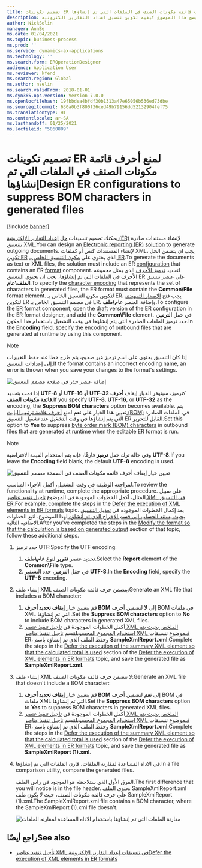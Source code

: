 ```yaml
---
title: تصميم تكوينات ER لمنع أحرف قائمة مكونات الصنف في الملفات التي تم إنشاؤها
description: يوضح هذا الموضوع كيفيه تكوين تنسيق اعداد التقارير الكترونيه (ER) لإنشاء التقارير التي تقوم بمنع أحرف علامة ترتيب البايت (BOM).
author: NickSelin
manager: AnnBe
ms.date: 01/04/2021
ms.topic: business-process
ms.prod: ''
ms.service: dynamics-ax-applications
ms.technology: ''
ms.search.form: EROperationDesigner
audience: Application User
ms.reviewer: kfend
ms.search.region: Global
ms.author: nselin
ms.search.validFrom: 2018-01-01
ms.dyn365.ops.version: Version 7.0.0
ms.openlocfilehash: 19fbbdea4bfdf30b1313a47e65056b536ed73dbe
ms.sourcegitcommit: 630a0b3f800f36ced49b79156dd52132904fef75
ms.translationtype: HT
ms.contentlocale: ar-SA
ms.lasthandoff: 01/25/2021
ms.locfileid: "5060809"
---
```

# <a name="design-er-configurations-to-suppress-bom-characters-in-generated-files"></a><span data-ttu-id="89e39-103">تصميم تكوينات ER لمنع أحرف قائمة مكونات الصنف في الملفات التي تم إنشاؤها</span><span class="sxs-lookup"><span data-stu-id="89e39-103">Design ER configurations to suppress BOM characters in generated files</span></span>

[!include [banner](../includes/banner.md)]

<span data-ttu-id="89e39-104">يمكنك تصميم تنسيقات [حل](er-quick-start1-new-solution.md) [إعداد التقارير الإلكترونية (ER)](general-electronic-reporting.md) لإنشاء مستندات صادرة بتنسيق XML.</span><span class="sxs-lookup"><span data-stu-id="89e39-104">You can design an [Electronic reporting (ER)](general-electronic-reporting.md) [solution](er-quick-start1-new-solution.md) to generate outgoing documents.</span></span> <span data-ttu-id="89e39-105">لإنشاء المستندات كنص أو كملفات XML، يجب ان يتضمن الحل [تكوين ER](general-electronic-reporting.md#Configuration) الذي يحتوي علي [مكون التنسيق الخاص بـ ER](general-electronic-reporting.md#FormatComponentOutbound).</span><span class="sxs-lookup"><span data-stu-id="89e39-105">To generate the documents as text or XML files, the solution must include an ER [configuration](general-electronic-reporting.md#Configuration) that contains an ER [format](general-electronic-reporting.md#FormatComponentOutbound) component.</span></span> <span data-ttu-id="89e39-106">لتحديد [ترميز الأحرف](https://docs.microsoft.com/windows/win32/intl/character-sets) الذي يمثل مجموعه الأحرف في الملفات التي تم إنشاؤها، يجب ان يحتوي التنسيق ER علي عنصر تنسيق **الملف\\عام**.</span><span class="sxs-lookup"><span data-stu-id="89e39-106">To specify the [character encoding](https://docs.microsoft.com/windows/win32/intl/character-sets) that represents the set of characters in generated files, the ER format must contain the **Common\\File** format element.</span></span> <span data-ttu-id="89e39-107">لتكوين مكون التنسيق الخاص بـ ER، يجب فتح [الإصدار التمهيدي](general-electronic-reporting.md#component-versioning) لتكوين ER في مصمم التنسيق الخاص بـ ER، وإضافة العنصر **عام\\ملف**.</span><span class="sxs-lookup"><span data-stu-id="89e39-107">To configure the ER format component, open the [draft](general-electronic-reporting.md#component-versioning) version of the ER configuration in the ER format designer, and add the **Common\\File** element.</span></span> <span data-ttu-id="89e39-108">في حقل **الترميز**، حدد ترميز الملفات الصادرة التي يتم إنشاؤها في وقت التشغيل باستخدام هذا المكون.</span><span class="sxs-lookup"><span data-stu-id="89e39-108">In the **Encoding** field, specify the encoding of outbound files that are generated at runtime by using this component.</span></span>

> [!NOTE]
> <span data-ttu-id="89e39-109">إذا كان التنسيق يحتوي علي اسم ترميز غير صحيح، يتم طرح خطا عند حفظ التغييرات إلى إعدادات التنسيق.</span><span class="sxs-lookup"><span data-stu-id="89e39-109">If the format contains an incorrect encoding name, an error is thrown when you save your changes to the format's settings.</span></span>

![إضافة عنصر جذر في صفحة مصمم التنسيق](./media/er-suppress-bom-characters-image1.gif)

<span data-ttu-id="89e39-111">إذا قمت بتحديد **UTF-8** أو **UTF-16** أو **UTF-32** كترميز، سيتوفر الخيار إيقاف **أحرف قائمة مكونات الصنف**.</span><span class="sxs-lookup"><span data-stu-id="89e39-111">If you specify **UTF-8**, **UTF-16**, or **UTF-32** as the encoding, the **Suppress BOM characters** option becomes available.</span></span> <span data-ttu-id="89e39-112">يتم تعيين هذا الخيار على **نعم** لمنع [أحرف علامة ترتيب البايت (BOM)](https://docs.microsoft.com/globalization/encoding/byte-order-mark) في الملفات الصادرة التي يتم إنشاؤها في وقت التشغيل عند تشغيل التنسيق ER القابل للتحرير.</span><span class="sxs-lookup"><span data-stu-id="89e39-112">Set this option to **Yes** to suppress [byte order mark (BOM) characters](https://docs.microsoft.com/globalization/encoding/byte-order-mark) in outbound files that are generated at runtime when the editable ER format is run.</span></span>

> [!NOTE]
> <span data-ttu-id="89e39-113">وفي حالة ترك حقل **ترميز** فارغًا، فإنه يتم استخدام القيمة الافتراضية **UTF-8**.</span><span class="sxs-lookup"><span data-stu-id="89e39-113">If you leave the **Encoding** field blank, the default **UTF-8** encoding is used.</span></span>

![تعيين خيار إيقاف أحرف قائمه مكونات الصنف في الصفحة مصمم التنسيق](./media/er-suppress-bom-characters-image2.gif)

<span data-ttu-id="89e39-115">لمراجعه الوظيفة في وقت التشغيل، أكمل الاجراء المناسب.</span><span class="sxs-lookup"><span data-stu-id="89e39-115">To review the functionality at runtime, complete the appropriate procedure.</span></span> <span data-ttu-id="89e39-116">علي سبيل المثال، أكمل الخطوات الموجودة في الموضوع [تاجيل تنفيذ عناصر XML في التنسيق ER](er-defer-xml-element.md).</span><span class="sxs-lookup"><span data-stu-id="89e39-116">For example, complete the steps in the [Defer the execution of XML elements in ER formats](er-defer-xml-element.md) topic.</span></span> <span data-ttu-id="89e39-117">بعد إكمال الخطوات الموجودة في [تعديل التنسيق بحيث يستند الحساب إلى قسم الإخراج الذي تم إنشاؤه ](er-defer-xml-element.md#modify-the-format-so-that-the-calculation-is-based-on-generated-output) لهذا الموضوع، اتبع الخطوات الاضافيه التالية.</span><span class="sxs-lookup"><span data-stu-id="89e39-117">After you've completed the steps in the [Modify the format so that the calculation is based on generated output](er-defer-xml-element.md#modify-the-format-so-that-the-calculation-is-based-on-generated-output) section of that topic, follow these additional steps.</span></span>

1. <span data-ttu-id="89e39-118">حدد ترميز UTF:</span><span class="sxs-lookup"><span data-stu-id="89e39-118">Specify the UTF encoding:</span></span>

    1. <span data-ttu-id="89e39-119">تحديد عنصر **تقرير** لنوع **عام\\ملف**.</span><span class="sxs-lookup"><span data-stu-id="89e39-119">Select the **Report** element of the **Common\\File** type.</span></span>
    2. <span data-ttu-id="89e39-120">في حقل **الترميز**، حدد التشفير **UTF-8**.</span><span class="sxs-lookup"><span data-stu-id="89e39-120">In the **Encoding** field, specify the **UTF-8** encoding.</span></span>

2. <span data-ttu-id="89e39-121">إنشاء ملف XML يتضمن حرف قائمة مكونات الصنف:</span><span class="sxs-lookup"><span data-stu-id="89e39-121">Generate an XML file that includes a BOM character:</span></span>

    1. <span data-ttu-id="89e39-122">قم بتعيين خيار **إيقاف تحديد أحرف BOM** إلى **لا** لتضمين أحرف BOM في ملفات XML التي تم إنشاؤها.</span><span class="sxs-lookup"><span data-stu-id="89e39-122">Set the **Suppress BOM characters** option to **No** to include BOM characters in generated XML files.</span></span>
    2. <span data-ttu-id="89e39-123">أكمل الخطوات الموجودة في [تاجيل تنفيذ عنصر XML الملخص بحيث يتم استخدام المجموع المحسوب](er-defer-xml-element.md#defer-the-execution-of-the-summary-xml-element-so-that-the-calculated-total-is-used)لقسم [تاجيل تنفيذ عناصر XML في](er-defer-xml-element.md)موضوع تنسيقات ER، وحفظ الملف الذي تم إنشاؤه باسم **SampleXmlReport.xml**.</span><span class="sxs-lookup"><span data-stu-id="89e39-123">Complete the steps in the [Defer the execution of the summary XML element so that the calculated total is used](er-defer-xml-element.md#defer-the-execution-of-the-summary-xml-element-so-that-the-calculated-total-is-used) section of the [Defer the execution of XML elements in ER formats](er-defer-xml-element.md) topic, and save the generated file as **SampleXmlReport.xml**.</span></span>

3. <span data-ttu-id="89e39-124">إنشاء ملف XML لا تتضمن حرف قائمة مكونات الصنف:</span><span class="sxs-lookup"><span data-stu-id="89e39-124">Generate an XML file that doesn't include a BOM character:</span></span>

    1. <span data-ttu-id="89e39-125">قم بتعيين خيار **إيقاف تحديد أحرف BOM** إلى **نعم** لتضمين أحرف BOM في ملفات XML التي تم إنشاؤها.</span><span class="sxs-lookup"><span data-stu-id="89e39-125">Set the **Suppress BOM characters** option to **Yes** to suppress BOM characters in generated XML files.</span></span>
    2. <span data-ttu-id="89e39-126">أكمل الخطوات الموجودة في [تاجيل تنفيذ عنصر XML الملخص بحيث يتم استخدام المجموع المحسوب](er-defer-xml-element.md#defer-the-execution-of-the-summary-xml-element-so-that-the-calculated-total-is-used)لقسم [تاجيل تنفيذ عناصر XML في](er-defer-xml-element.md)موضوع تنسيقات ER، وحفظ الملف الذي تم إنشاؤه باسم **SampleXmlReport.xml**.</span><span class="sxs-lookup"><span data-stu-id="89e39-126">Complete the steps in the [Defer the execution of the summary XML element so that the calculated total is used](er-defer-xml-element.md#defer-the-execution-of-the-summary-xml-element-so-that-the-calculated-total-is-used) section of the [Defer the execution of XML elements in ER formats](er-defer-xml-element.md) topic, and save the generated file as **SampleXmlReport (1).xml**.</span></span>

4. <span data-ttu-id="89e39-127">في الاداه المساعدة لمقارنه الملفات، قارن الملفات التي تم إنشاؤها.</span><span class="sxs-lookup"><span data-stu-id="89e39-127">In a file comparison utility, compare the generated files.</span></span>

    <span data-ttu-id="89e39-128">الفرق الأول الذي ستلاحظه هو الموجود في راس الملف.</span><span class="sxs-lookup"><span data-stu-id="89e39-128">The first difference that you will notice is in the file header.</span></span> <span data-ttu-id="89e39-129">يحتوي الملف SampleXmlReport.xml علي حرف قائمة مكونات الصنف، حيث لا يكون ملف SampleXmlReport (1).xml.</span><span class="sxs-lookup"><span data-stu-id="89e39-129">The SampleXmlReport.xml file contains a BOM character, where the SampleXmlReport (1).xml file doesn't.</span></span>

    ![مقارنة الملفات التي تم إنشاؤها باستخدام الاداه المساعدة لمقارنه الملفات](./media/er-suppress-bom-characters-image3.png)

## <a name="see-also"></a><span data-ttu-id="89e39-131">راجع أيضًا</span><span class="sxs-lookup"><span data-stu-id="89e39-131">See also</span></span>

- [<span data-ttu-id="89e39-132">تأجيل تنفيذ عناصر XML في تنسيقات إعداد التقارير الإلكترونية</span><span class="sxs-lookup"><span data-stu-id="89e39-132">Defer the execution of XML elements in ER formats</span></span>](er-defer-xml-element.md)
